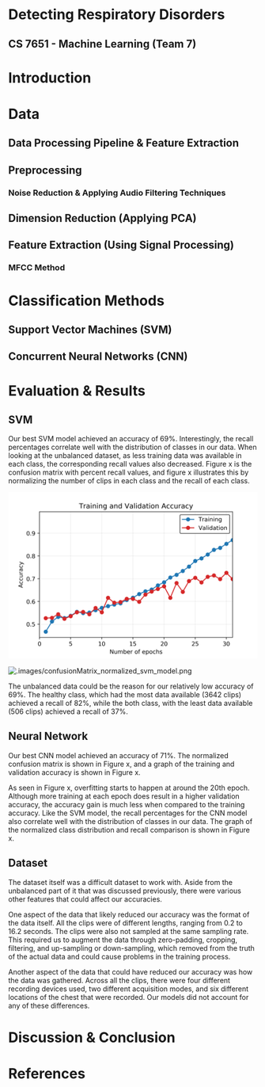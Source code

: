 

# Detecting Respiratory Disorders


## CS 7651 - Machine Learning (Team 7)


# Introduction


# Data
## Data Processing Pipeline & Feature Extraction
## Preprocessing
### Noise Reduction & Applying Audio Filtering Techniques

## Dimension Reduction (Applying PCA)

## Feature Extraction (Using Signal Processing)
### MFCC Method

# Classification Methods
## Support Vector Machines (SVM)
## Concurrent Neural Networks (CNN)


# Evaluation & Results
## SVM

Our best SVM model achieved an accuracy of 69%. Interestingly, the recall percentages correlate well with the distribution of classes in our data. When looking at the unbalanced dataset, as less training data was available in each class, the corresponding recall values also decreased. Figure x is the confusion matrix with percent recall values, and figure x illustrates this by normalizing the number of clips in each class and the recall of each class.

![testImage.png](testImage.png "testImage.png")

![.images/confusionMatrix_normalized_svm_model.png](.images/confusionMatrix_normalized_svm_model.png ".images/confusionMatrix_normalized_svm_model.png")

The unbalanced data could be the reason for our relatively low accuracy of 69%. The healthy class, which had the most data available (3642 clips) achieved a recall of 82%, while the both class, with the least data available (506 clips) achieved a recall of 37%.

## Neural Network

Our best CNN model achieved an accuracy of 71%. The normalized confusion matrix is shown in Figure x, and a graph of the training and validation accuracy is shown in Figure x.

As seen in Figure x, overfitting starts to happen at around the 20th epoch. Although more training at each epoch does result in a higher validation accuracy, the accuracy gain is much less when compared to the training accuracy.
Like the SVM model, the recall percentages for the CNN model also correlate well with the distribution of classes in our data. The graph of the normalized class distribution and recall comparison is shown in Figure x.

## Dataset
The dataset itself was a difficult dataset to work with. Aside from the unbalanced part of it that was discussed previously, there were various other features that could affect our accuracies.

One aspect of the data that likely reduced our accuracy was the format of the data itself. All the clips were of different lengths, ranging from 0.2 to 16.2 seconds. The clips were also not sampled at the same sampling rate. This required us to augment the data through zero-padding, cropping, filtering, and up-sampling or down-sampling, which removed from the truth of the actual data and could cause problems in the training process.

Another aspect of the data that could have reduced our accuracy was how the data was gathered. Across all the clips, there were four different recording devices used, two different acquisition modes, and six different locations of the chest that were recorded. Our models did not account for any of these differences.



# Discussion & Conclusion

# References
